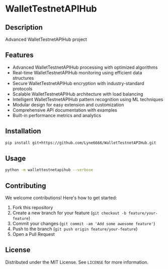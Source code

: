 # WalletTestnetAPIHub

## Description

Advanced WalletTestnetAPIHub project

## Features

- Advanced WalletTestnetAPIHub processing with optimized algorithms
- Real-time WalletTestnetAPIHub monitoring using efficient data structures
- Secure WalletTestnetAPIHub encryption with industry-standard protocols
- Scalable WalletTestnetAPIHub architecture with load balancing
- Intelligent WalletTestnetAPIHub pattern recognition using ML techniques
- Modular design for easy extension and customization
- Comprehensive API documentation with examples
- Built-in performance metrics and analytics
## Installation

```bash
pip install git+https://github.com/Lyne6666/WalletTestnetAPIHub.git
```

## Usage

```bash
python -m wallettestnetapihub --verbose
```

## Contributing

We welcome contributions! Here's how to get started:

1. Fork this repository
2. Create a new branch for your feature (`git checkout -b feature/your-feature`)
3. Commit your changes (`git commit -am 'Add some awesome feature'`)
4. Push to the branch (`git push origin feature/your-feature`)
5. Open a Pull Request

## License

Distributed under the MIT License. See `LICENSE` for more information.

